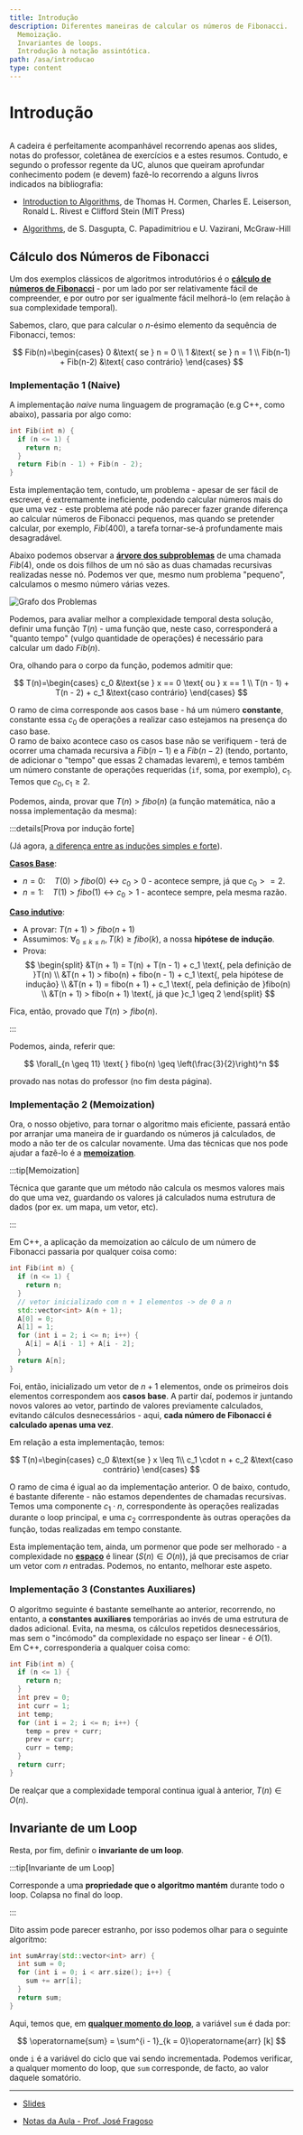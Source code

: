 ```yaml
---
title: Introdução
description: Diferentes maneiras de calcular os números de Fibonacci.
  Memoização.
  Invariantes de loops.
  Introdução à notação assintótica.
path: /asa/introducao
type: content
---
```


# Introdução

```toc

```

A cadeira é perfeitamente acompanhável recorrendo apenas aos slides, notas do professor, coletânea de exercícios e a estes resumos. Contudo, e segundo o professor regente da UC, alunos que queiram aprofundar conhecimento podem (e devem) fazê-lo recorrendo a alguns livros indicados na bibliografia:

- [Introduction to Algorithms](https://web.iiit.ac.in/~pratik.kamble/storage/Algorithms/Cormen_Algorithms_3rd.pdf), de Thomas H. Cormen, Charles E. Leiserson, Ronald L. Rivest e Clifford Stein (MIT Press)

- [Algorithms](http://algorithmics.lsi.upc.edu/docs/Dasgupta-Papadimitriou-Vazirani.pdf), de S. Dasgupta, C. Papadimitriou e U. Vazirani, McGraw-Hill

## Cálculo dos Números de Fibonacci

Um dos exemplos clássicos de algoritmos introdutórios é o [**cálculo de números de Fibonacci**](color:orange) - por um lado por ser relativamente fácil de compreender, e por outro por ser igualmente fácil melhorá-lo (em relação à sua complexidade temporal).

Sabemos, claro, que para calcular o $n$-ésimo elemento da sequência de Fibonacci, temos:

$$
Fib(n)=\begin{cases}
0 &\text{ se } n = 0 \\
1 &\text{ se } n = 1 \\
Fib(n-1) + Fib(n-2) &\text{ caso contrário}
\end{cases}
$$

### Implementação 1 (Naive)

A implementação _naive_ numa linguagem de programação (e.g C++, como abaixo), passaria por algo como:

```cpp
int Fib(int n) {
  if (n <= 1) {
    return n;
  }
  return Fib(n - 1) + Fib(n - 2);
}
```

Esta implementação tem, contudo, um problema - apesar de ser fácil de escrever, é extremamente ineficiente, podendo calcular números mais do que uma vez - este problema até pode não parecer fazer grande diferença ao calcular números de Fibonacci pequenos, mas quando se pretender calcular, por exemplo, $Fib(400)$, a tarefa tornar-se-á profundamente mais desagradável.

Abaixo podemos observar a [**árvore dos subproblemas**](color:orange) de uma chamada $Fib(4)$, onde os dois filhos de um nó são as duas chamadas recursivas realizadas nesse nó. Podemos ver que, mesmo num problema "pequeno", calculamos o mesmo número várias vezes.

![Grafo dos Problemas](./assets/0001-fibonacci-arvore.png)

Podemos, para avaliar melhor a complexidade temporal desta solução, definir uma função $T(n)$ - uma função que, neste caso, corresponderá a "quanto tempo" (vulgo quantidade de operações) é necessário para calcular um dado $Fib(n)$.

Ora, olhando para o corpo da função, podemos admitir que:

$$
T(n)=\begin{cases}
c_0 &\text{se } x == 0 \text{ ou } x == 1 \\
T(n - 1) + T(n - 2) + c_1 &\text{caso contrário}
\end{cases}
$$

O ramo de cima corresponde aos casos base - há um número **constante**, constante essa $c_0$ de operações a realizar caso estejamos na presença do caso base.  
O ramo de baixo acontece caso os casos base não se verifiquem - terá de ocorrer uma chamada recursiva a $Fib(n-1)$ e a $Fib(n-2)$ (tendo, portanto, de adicionar o "tempo" que essas 2 chamadas levarem), e temos também um número constante de operações requeridas (`if`, soma, por exemplo), $c_1$.  
Temos que $c_0, c_1 \geq 2$.

Podemos, ainda, provar que $T(n) > fibo(n)$ (a função matemática, não a nossa implementação da mesma):

:::details[Prova por indução forte]

(Já agora, [a diferença entre as induções simples e forte](https://math.stackexchange.com/q/517440)).

[**Casos Base**](color:green):

- $n = 0: \quad T(0) > fibo(0) \leftrightarrow c_0 > 0$ - acontece sempre, já que $c_0 >= 2$.
- $n = 1: \quad T(1) > fibo(1) \leftrightarrow c_0 > 1$ - acontece sempre, pela mesma razão.

[**Caso indutivo**](color:orange):

- A provar: $T(n+1) > fibo(n+1)$
- Assumimos: $\forall_{0 \leq k \leq n}, T(k) \geq fibo(k)$, a nossa **hipótese de indução**.
- Prova:
  $$
  \begin{split}
  &T(n + 1) = T(n) + T(n - 1) + c_1 \text{, pela definição de }T(n) \\
  &T(n + 1) > fibo(n) + fibo(n - 1) + c_1 \text{, pela hipótese de indução} \\
  &T(n + 1) = fibo(n + 1) + c_1 \text{, pela definição de }fibo(n) \\
  &T(n + 1) > fibo(n + 1) \text{, já que }c_1 \geq 2
  \end{split}
  $$

Fica, então, provado que $T(n) > fibo(n)$.

:::

Podemos, ainda, referir que:

$$
\forall_{n \geq 11} \text{ } fibo(n) \geq \left(\frac{3}{2}\right)^n
$$

provado nas notas do professor (no fim desta página).

### Implementação 2 (Memoization)

Ora, o nosso objetivo, para tornar o algoritmo mais eficiente, passará então por arranjar uma maneira de ir guardando os números já calculados, de modo a não ter de os calcular novamente. Uma das técnicas que nos pode ajudar a fazê-lo é a [**memoization**](color:yellow).

:::tip[Memoization]

Técnica que garante que um método não calcula os mesmos valores mais do que uma vez, guardando os valores já calculados numa estrutura de dados (por ex. um mapa, um vetor, etc).

:::

Em C++, a aplicação da memoization ao cálculo de um número de Fibonacci passaria por qualquer coisa como:

```cpp
int Fib(int n) {
  if (n <= 1) {
    return n;
  }
  // vetor inicializado com n + 1 elementos -> de 0 a n
  std::vector<int> A(n + 1);
  A[0] = 0;
  A[1] = 1;
  for (int i = 2; i <= n; i++) {
    A[i] = A[i - 1] + A[i - 2];
  }
  return A[n];
}
```

Foi, então, inicializado um vetor de $n + 1$ elementos, onde os primeiros dois elementos correspondem aos **casos base**. A partir daí, podemos ir juntando novos valores ao vetor, partindo de valores previamente calculados, evitando cálculos desnecessários - aqui, **cada número de Fibonacci é calculado apenas uma vez**.

Em relação a esta implementação, temos:

$$
T(n)=\begin{cases}
c_0 &\text{se } x \leq 1\\
c_1 \cdot n + c_2 &\text{caso contrário}
\end{cases}
$$

O ramo de cima é igual ao da implementação anterior. O de baixo, contudo, é bastante diferente - não estamos dependentes de chamadas recursivas. Temos uma componente $c_1 \cdot n$, correspondente às operações realizadas durante o loop principal, e uma $c_2$ corrrespondente às outras operações da função, todas realizadas em tempo constante.

Esta implementação tem, ainda, um pormenor que pode ser melhorado - a complexidade no [**espaço**](color:yellow) é linear ($S(n) \in O(n)$), já que precisamos de criar um vetor com $n$ entradas. Podemos, no entanto, melhorar este aspeto.

### Implementação 3 (Constantes Auxiliares)

O algoritmo seguinte é bastante semelhante ao anterior, recorrendo, no entanto, a **constantes auxiliares** temporárias ao invés de uma estrutura de dados adicional. Evita, na mesma, os cálculos repetidos desnecessários, mas sem o "incómodo" da complexidade no espaço ser linear - é $O(1)$.  
Em C++, corresponderia a qualquer coisa como:

```cpp
int Fib(int n) {
  if (n <= 1) {
    return n;
  }
  int prev = 0;
  int curr = 1;
  int temp;
  for (int i = 2; i <= n; i++) {
    temp = prev + curr;
    prev = curr;
    curr = temp;
  }
  return curr;
}
```

De realçar que a complexidade temporal continua igual à anterior, $T(n) \in O(n)$.

## Invariante de um Loop

Resta, por fim, definir o **invariante de um loop**.

:::tip[Invariante de um Loop]

Corresponde a uma **propriedade que o algoritmo mantém** durante todo o loop. Colapsa no final do loop.

:::

Dito assim pode parecer estranho, por isso podemos olhar para o seguinte algoritmo:

```cpp
int sumArray(std::vector<int> arr) {
  int sum = 0;
  for (int i = 0; i < arr.size(); i++) {
    sum += arr[i];
  }
  return sum;
}
```

Aqui, temos que, em [**qualquer momento do loop**](color:orange), a variável `sum` é dada por:

$$
\operatorname{sum} = \sum^{i - 1}_{k = 0}\operatorname{arr} [k]
$$

onde `i` é a variável do ciclo que vai sendo incrementada. Podemos verificar, a qualquer momento do loop, que `sum` corresponde, de facto, ao valor daquele somatório.

---

- [Slides](https://drive.google.com/file/d/1iyuzEQdYwsUpZR6HAjMK0jfS2JDtTBON/view?usp=sharing)

- [Notas da Aula - Prof. José Fragoso](https://drive.google.com/file/d/1E1Ch3yhfTJKf9Df7jj2_3O8kx1efN1xD/view?usp=sharing)
